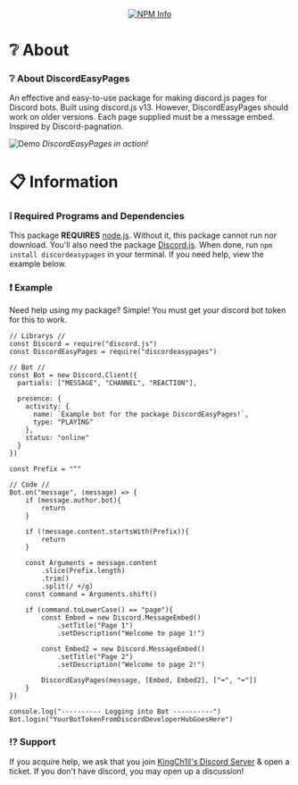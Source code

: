 <div align="center">
    <a href="https://nodei.co/npm/discordeasypages/"><img src="https://nodei.co/npm/discordeasypages.png?downloads=true&stars=true" alt="NPM Info"></a>
</div>

# ❔ About
### ❔ About DiscordEasyPages
An effective and easy-to-use package for making discord.js pages for Discord bots. Built using discord.js v13. However, DiscordEasyPages should work on older versions. Each page supplied must be a message embed. Inspired by Discord-pagnation.

![Demo](https://imgur.com/3oGZxFM.gif)
*DiscordEasyPages in action!*

# 📋 Information
### ❕ Required Programs and Dependencies
This package **REQUIRES** [node.js](https://nodejs.org/). Without it, this package cannot run nor download. You'll also need the package [Discord.js](https://discord.js.org/). When done, run `npm install discordeasypages` in your terminal. If you need help, view the example below.

### ❗ Example
Need help using my package? Simple! You must get your discord bot token for this to work.

```
// Librarys //
const Discord = require("discord.js")
const DiscordEasyPages = require("discordeasypages")

// Bot //
const Bot = new Discord.Client({
  partials: ["MESSAGE", "CHANNEL", "REACTION"],

  presence: {
    activity: {
      name: `Example bot for the package DiscordEasyPages!`,
      type: "PLAYING"
    },
    status: "online"
  }
})

const Prefix = "^"

// Code //
Bot.on("message", (message) => {
    if (message.author.bot){
        return
    }

    if (!message.content.startsWith(Prefix)){
        return
    }

    const Arguments = message.content
        .slice(Prefix.length)
        .trim()
        .split(/ +/g)
    const command = Arguments.shift()

    if (command.toLowerCase() == "page"){
        const Embed = new Discord.MessageEmbed()
            .setTitle("Page 1")
            .setDescription("Welcome to page 1!")

        const Embed2 = new Discord.MessageEmbed()
            .setTitle("Page 2")
            .setDescription("Welcome to page 2!")

        DiscordEasyPages(message, [Embed, Embed2], ["⬅", "➡"])
    }
})

console.log("---------- Logging into Bot ----------") 
Bot.login("YourBotTokenFromDiscordDeveloperHubGoesHere")
```

### ⁉ Support
If you acquire help, we ask that you join [KingCh1ll's Discord Server](https://discord.gg/5DzTfHs7dy) & open a ticket. If you don't have discord, you may open up a discussion!
